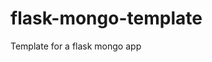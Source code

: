 # flask-mongo-template
Template for a flask mongo app
<!-- Just adding a random comment --><!-- Just adding a random comment --><!-- Just adding a random comment --><!-- Just adding a random comment -->